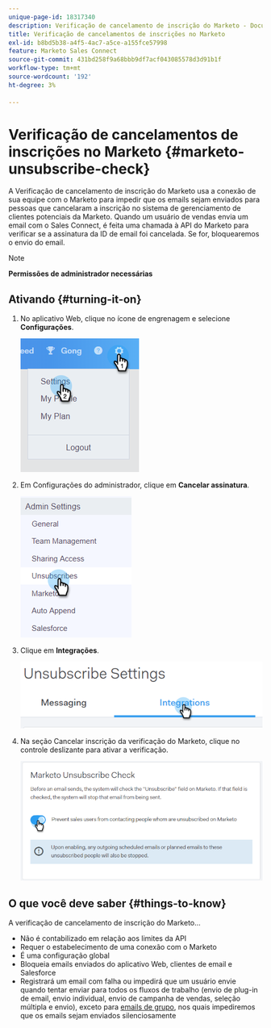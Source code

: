 ```yaml
---
unique-page-id: 18317340
description: Verificação de cancelamento de inscrição do Marketo - Documentação do Marketo - Documentação do produto
title: Verificação de cancelamentos de inscrições no Marketo
exl-id: b8bd5b38-a4f5-4ac7-a5ce-a155fce57998
feature: Marketo Sales Connect
source-git-commit: 431bd258f9a68bbb9df7acf043085578d3d91b1f
workflow-type: tm+mt
source-wordcount: '192'
ht-degree: 3%

---
```


# Verificação de cancelamentos de inscrições no Marketo {#marketo-unsubscribe-check}

A Verificação de cancelamento de inscrição do Marketo usa a conexão de sua equipe com o Marketo para impedir que os emails sejam enviados para pessoas que cancelaram a inscrição no sistema de gerenciamento de clientes potenciais da Marketo. Quando um usuário de vendas envia um email com o Sales Connect, é feita uma chamada à API do Marketo para verificar se a assinatura da ID de email foi cancelada. Se for, bloquearemos o envio do email.

>[!NOTE]
>
>**Permissões de administrador necessárias**

## Ativando {#turning-it-on}

1. No aplicativo Web, clique no ícone de engrenagem e selecione **Configurações**.

   ![](assets/one-2.png)

1. Em Configurações do administrador, clique em **Cancelar assinatura**.

   ![](assets/two-3.png)

1. Clique em **Integrações**.

   ![](assets/three-3.png)

1. Na seção Cancelar inscrição da verificação do Marketo, clique no controle deslizante para ativar a verificação.

   ![](assets/four-2.png)

## O que você deve saber {#things-to-know}

A verificação de cancelamento de inscrição do Marketo...

* Não é contabilizado em relação aos limites da API
* Requer o estabelecimento de uma conexão com o Marketo
* É uma configuração global
* Bloqueia emails enviados do aplicativo Web, clientes de email e Salesforce
* Registrará um email com falha ou impedirá que um usuário envie quando tentar enviar para todos os fluxos de trabalho (envio de plug-in de email, envio individual, envio de campanha de vendas, seleção múltipla e envio), exceto para [emails de grupo](/help/marketo/product-docs/marketo-sales-connect/email/using-the-compose-window/composing-bulk-emails-with-select-and-send.md), nos quais impediremos que os emails sejam enviados silenciosamente
